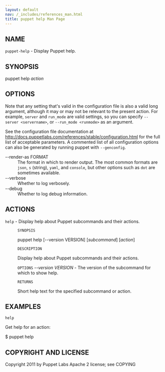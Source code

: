 ```yaml
---
layout: default
nav: /_includes/references_man.html
title: puppet help Man Page
---
```


<div class='mp'>
<h2 id="NAME">NAME</h2>
<p class="man-name">
  <code>puppet-help</code> - <span class="man-whatis">Display Puppet help.</span>
</p>

<h2 id="SYNOPSIS">SYNOPSIS</h2>

<p>puppet help <var>action</var></p>

<h2 id="OPTIONS">OPTIONS</h2>

<p>Note that any setting that's valid in the configuration
file is also a valid long argument, although it may or may not be
relevant to the present action. For example, <code>server</code> and <code>run_mode</code> are valid
settings, so you can specify <code>--server &lt;servername></code>, or
<code>--run_mode &lt;runmode></code> as an argument.</p>

<p>See the configuration file documentation at
<a href="http://docs.puppetlabs.com/references/stable/configuration.html" data-bare-link="true">http://docs.puppetlabs.com/references/stable/configuration.html</a> for the
full list of acceptable parameters. A commented list of all
configuration options can also be generated by running puppet with
<code>--genconfig</code>.</p>

<dl>
<dt>--render-as FORMAT</dt><dd>The format in which to render output. The most common formats are <code>json</code>,
<code>s</code> (string), <code>yaml</code>, and <code>console</code>, but other options such as <code>dot</code> are
sometimes available.</dd>
<dt>--verbose</dt><dd>Whether to log verbosely.</dd>
<dt class="flush">--debug</dt><dd>Whether to log debug information.</dd>
</dl>


<h2 id="ACTIONS">ACTIONS</h2>

<dl>
<dt><code>help</code> - Display help about Puppet subcommands and their actions.</dt><dd><p><code>SYNOPSIS</code></p>

<p>puppet help [--version VERSION] [<var>subcommand</var>] [<var>action</var>]</p>

<p><code>DESCRIPTION</code></p>

<p>Display help about Puppet subcommands and their actions.</p>

<p><code>OPTIONS</code>
<var>--version VERSION</var> -
The version of the subcommand for which to show help.</p>

<p><code>RETURNS</code></p>

<p>Short help text for the specified subcommand or action.</p></dd>
</dl>


<h2 id="EXAMPLES">EXAMPLES</h2>

<p><code>help</code></p>

<p>Get help for an action:</p>

<p>$ puppet help</p>

<h2 id="COPYRIGHT-AND-LICENSE">COPYRIGHT AND LICENSE</h2>

<p>Copyright 2011 by Puppet Labs
Apache 2 license; see COPYING</p>

</div>
